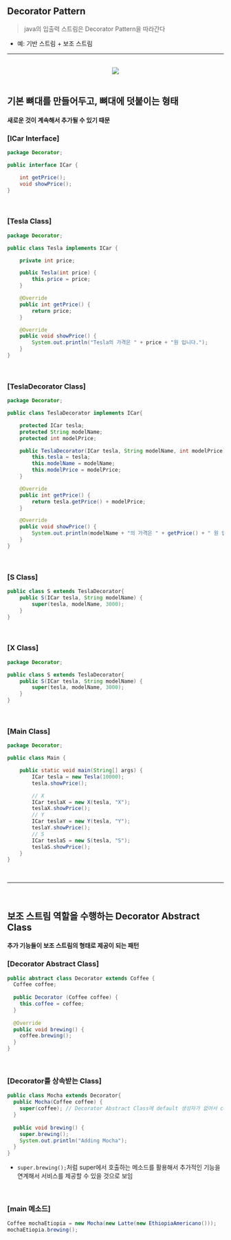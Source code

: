 ## Decorator Pattern
> java의 입출력 스트림은 Decorator Pattern을 따라간다 
* 예: 기반 스트림 + 보조 스트림

<hr>
<br>

<div align="center">
  <img src="https://user-images.githubusercontent.com/37537227/118350358-29235980-b591-11eb-81a0-585b18fe869e.png">
</div>

<br>

## 기본 뼈대를 만들어두고, 뼈대에 덧붙이는 형태
#### 새로운 것이 계속해서 추가될 수 있기 때문

### [ICar Interface]
```java
package Decorator;

public interface ICar {

    int getPrice();
    void showPrice();
}
```

<br>

### [Tesla Class]
```java
package Decorator;

public class Tesla implements ICar {

    private int price;

    public Tesla(int price) {
        this.price = price;
    }

    @Override
    public int getPrice() {
        return price;
    }

    @Override
    public void showPrice() {
        System.out.println("Tesla의 가격은 " + price + "원 입니다.");
    }
}
```

<br>

### [TeslaDecorator Class]
```java
package Decorator;

public class TeslaDecorator implements ICar{

    protected ICar tesla;
    protected String modelName;
    protected int modelPrice;

    public TeslaDecorator(ICar tesla, String modelName, int modelPrice){
        this.tesla = tesla;
        this.modelName = modelName;
        this.modelPrice = modelPrice;
    }

    @Override
    public int getPrice() {
        return tesla.getPrice() + modelPrice;
    }

    @Override
    public void showPrice() {
        System.out.println(modelName + "의 가격은 " + getPrice() + " 원 입니다");
    }
}
```

<br>

### [S Class]
```java
public class S extends TeslaDecorator{
    public S(ICar tesla, String modelName) {
        super(tesla, modelName, 3000);
    }
}
```

<br>

### [X Class]
```java
package Decorator;

public class S extends TeslaDecorator{
    public S(ICar tesla, String modelName) {
        super(tesla, modelName, 3000);
    }
}
```

<br>

### [Main Class]
```java
package Decorator;

public class Main {

    public static void main(String[] args) {
        ICar tesla = new Tesla(10000);
        tesla.showPrice();

        // X
        ICar teslaX = new X(tesla, "X");
        teslaX.showPrice();
        // Y
        ICar teslaY = new Y(tesla, "Y");
        teslaY.showPrice();
        // S
        ICar teslaS = new S(tesla, "S");
        teslaS.showPrice();
    }
}
```

<br>
<hr>
<br>

## 보조 스트림 역할을 수행하는 Decorator Abstract Class
#### 추가 기능들이 보조 스트림의 형태로 제공이 되는 패턴

### [Decorator Abstract Class]
```java
public abstract class Decorator extends Coffee {
  Coffee coffee;
  
  public Decorator (Coffee coffee) {
    this.coffee = coffee;
  }
  
  @Override
  public void brewing() {
    coffee.brewing();
  }
}
```

<br>

### [Decorator를 상속받는 Class]

```java
public class Mocha extends Decorator{
  public Mocha(Coffee coffee) {
    super(coffee); // Decorator Abstract Class에 default 생성자가 없어서 coffee를 포함하는 생성자를 호출해야 함
  }
  
  public void brewing() {
    super.brewing();
    System.out.println("Adding Mocha");
  }
}
```
* ```super.brewing();```처럼 super에서 호출하는 메소드를 활용해서 추가적인 기능을 연계해서 서비스를 제공할 수 있을 것으로 보임

<br>

### [main 메소드]
```java
Coffee mochaEtiopia = new Mocha(new Latte(new EthiopiaAmericano()));
mochaEtiopia.brewing();
```
